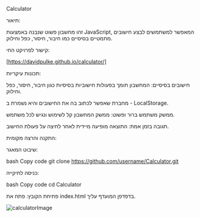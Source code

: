 Calculator

תיאור:

זהו מחשבון פשוט שנבנה באמצעות JavaScript, המאפשר למשתמשים לבצע חישובים מתמטיים בסיסיים כמו חיבור, חיסור, כפל וחילוק.


קישור לפרויקט החי:

[https://davidpulke.github.io/calculator/]

תכונות עיקריות:


חישובים בסיסיים: המחשבון תומך בפעולות חישוביות בסיסיות כגון חיבור, חיסור, כפל וחילוק.

מחברת שאפשר לכתוב בה את החישובים והיא נשמרת ב - LocalStorage.

ממשק משתמש ברור ופשוט: ממשק המחשבון קל לשימוש ונגיש לכל משתמש.

תגובה בזמן אמת: התוצאה מופיעה מיידית לאחר לחיצה על פעולת החישוב.

התקנה והרצה מקומית:


שיבוט המאגר:

bash
Copy code
git clone https://github.com/username/Calculator.git

כניסה לתיקייה:

bash
Copy code
cd Calculator

פתיחת הקובץ: פתח את index.html בדפדפן המועדף עליך.


![calculatorImage](https://github.com/user-attachments/assets/5b9e3e51-c045-4c7f-b07c-b74f9a35571f)
